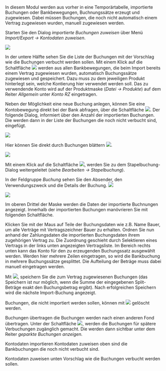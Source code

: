 In diesem Modul werden aus vorher in eine Temporärtabelle, importierte Buchungen oder Bankbewegungen, Buchnungssätze erzeugt und zugewiesen. Dabei müssen Buchungen, die noch nicht automatisch einem Vertrag zugewiesen wurden, manuell zugewiesen werden.

Starten Sie den Dialog *importierte Buchungen zuweisen* über Menü *Import/Export → Kontodaten zuweisen*.

![](http://xpecto.github.io/docs/img/img_1442306438835.png)

In der untere Hälfte sehen Sie die Liste der Buchungen mit der Vorschlag wie die Buchungen verbucht werden sollen. Mit einem Klick auf die Schaltfläche ![](http://xpecto.github.io/docs/img/img_1442307719407.png) werden aus allen Bankbewegungen, die beim Import bereits einem Vertrag zugewiesen wurden, automatisch Buchungssätze zugewiesen und gespeichert. Dazu muss zu dem jeweiligen Produkt hinterlegt sein, welche Kontierung hier verwendet werden soll. Das zu verwendende Konto wird auf der Produktmaske (*Datei → Produkte*) auf dem Reiter *Allgemein* unter *Konto RZ* eingetragen. 

Neben der Möglichkeit eine neue Buchung anlegen, können Sie eine Kontobewegung direkt bei der Bank abfragen, über die Schaltfläche ![](http://xpecto.github.io/docs/img/img_1442404114905.png).  Der folgende Dialog, informiert über den Anzahl der importierten Buchungen. Die werden dann in der Liste der Buchungen die noch nicht verbucht sind, eingefügt. 

![](http://xpecto.github.io/docs/img/img_1442407294300.png)

Hier können Sie direkt durch Buchungen blättern ![](http://xpecto.github.io/docs/img/img_1442309271825.png).

![](http://xpecto.github.io/docs/img/img_1442309924813.png)

Mit einem Klick auf die Schaltfläche ![](http://xpecto.github.io/docs/img/img_1442404617262.png), werden Sie zu dem Stapelbuchung-Dialog weitergeleitet (siehe *Bearbeiten → Stapelbuchung*). 

In der Feldgruppe *Buchung* sehen Sie den Absender, den Verwendungszweck und die Details der Buchung.
![](http://xpecto.github.io/docs/img/img_1442309100976.png)
 
![](http://xpecto.github.io/docs/img/img_1442310151329.png)

Im oberen Drittel der Maske werden die Daten der importierte Buchnungen angezeigt. Innerhalb der importierten Buchungen manövrieren Sie mit folgenden Schaltfläche. 

Klicken Sie mit der Maus auf Teile der Buchungsdaten wie z.B. Name Bauer, um alle Verträge mit Vertragszeichner Bauer zu erhalten. Ordnen Sie nun anhand der Zahlungsdaten die importierten Buchungsdaten ihrem zugehörigen Vertrag zu. Die Zuordnung geschieht durch Selektieren eines Vertrags in der links unten angezeigten Vertragsliste.
Im Bereich rechts unten kann das Konto für den zu erzeugenden Buchungssatz ausgewählt werden. Werden hier mehrere Zeilen eingetragen, so wird die Bankbuchung in mehrere Buchungssätze gesplittet. Die Aufteilung der Beträge muss dabei manuell eingetragen werden.
 
Mit ![](http://xpecto.github.io/docs/img/img_1442236615351.png), speichern Sie die zum Vertrag zugewiesenen Buchungen (das Speichern ist nur möglich, wenn die Summe der eingegebenen Split-Beträge exakt den Buchungsbetrag ergibt). Nach erfolgreichen Speichern wird die nächste Import-Buchung angezeigt.

Buchungen, die nicht importiert werden sollen, können mit ![](http://xpecto.github.io/docs/img/img_1442237227264.png) gelöscht werden.

Buchungen übertragen die Buchungen werden nach einen anderen Fond übertragen. Unter der Schaltfläche 
![](http://xpecto.github.io/docs/img/img_1442406481698.png), werden die Buchungen für spätere Verbuchungen zugänglich gemacht. Die werden dann sichtbar unter dem Reiter *geparkte Buchungen anzeigen.*

Kontodaten importieren 
Kontodaten zuweisen oben sind die Bankbuchungen die noch nicht verbucht sind.

Kontodaten zuweisen unten Vorschlag wie die Buchungen verbucht werden sollen.
